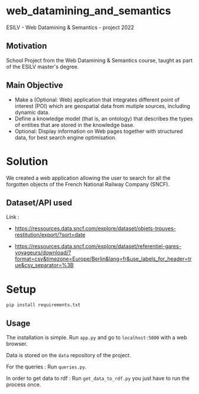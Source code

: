 # web_datamining_and_semantics

ESILV - Web Datamining & Semantics - project 2022

## Motivation
School Project from the Web Datamining & Semantics course, taught as part of the ESILV master's degree.

## Main Objective

- Make a (Optional: Web) application that integrates different point of interest (POI) which are geospatial data from mutiple sources, including dynamic data.
- Define a knowledge model (that is, an ontology) that describes the types of entities that are stored in the knowledge base.
- Optional: Display information on Web pages together with structured data, for best search engine optimisation.

# Solution

We created a web application allowing the user to search for all the forgotten objects of the French National Railway Company (SNCF).

## Dataset/API used
Link :

- https://ressources.data.sncf.com/explore/dataset/objets-trouves-restitution/export/?sort=date

- https://ressources.data.sncf.com/explore/dataset/referentiel-gares-voyageurs/download/?format=csv&timezone=Europe/Berlin&lang=fr&use_labels_for_header=true&csv_separator=%3B


# Setup

```
pip install requirements.txt
```

## Usage

The installation is simple. Run ```app.py``` and go to ```localhost:5000``` with a web browser.

Data is stored on the ```data``` repository of the project.

For the queries : Run ```queries.py```.

In order to get data to rdf : Run ```get_data_to_rdf.py``` you just have to run the process once.


